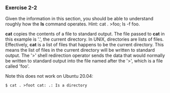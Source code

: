 ### Exercise 2-2

Given the information in this section, you should be able to understand roughly
how the **ls** command operates.
Hint: cat . >foo; ls -f foo.

**cat** copies the contents of a file to standard output. The file passed 
to **cat** in this example is '.', the current directory. In UNIX, 
directories are lists of files. Effectively, **cat** is a list of files that
happens to be the current directory. This means the list of files in the current directory will be written to standard output. The '>' shell redirection operator
sends the data that would normally be written to standard output into the file
named after the '>', which is a file called 'foo'.

Note this does not work on Ubuntu 20.04:

``$ cat . >foot
cat: .: Is a directory``
